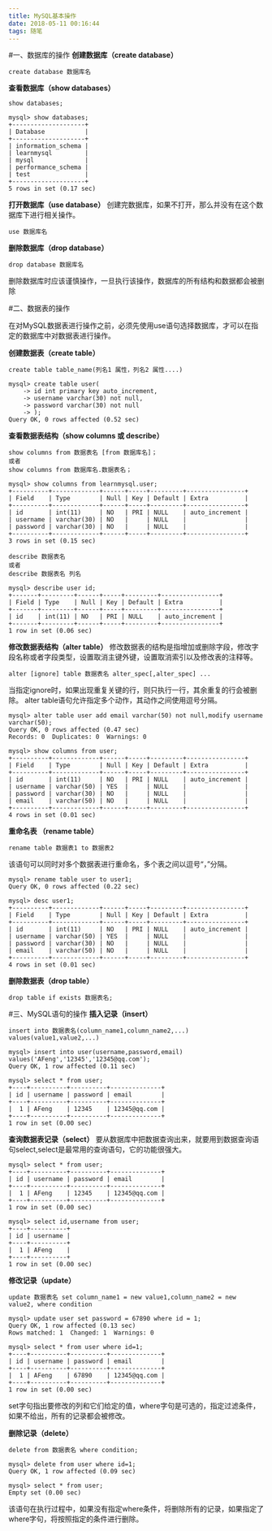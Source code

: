 ```yaml
---
title: MySQL基本操作
date: 2018-05-11 00:16:44
tags: 随笔
---
```


#一、数据库的操作
**创建数据库（create database）**
```
create database 数据库名
```
**查看数据库（show databases）**
```
show databases;
```
```
mysql> show databases;
+--------------------+
| Database           |
+--------------------+
| information_schema |
| learnmysql         |
| mysql              |
| performance_schema |
| test               |
+--------------------+
5 rows in set (0.17 sec)
```
<!-- more -->

**打开数据库（use database）**
创建完数据库，如果不打开，那么并没有在这个数据库下进行相关操作。
```
use 数据库名
```
**删除数据库（drop database）**
```
drop database 数据库名
```
删除数据库时应该谨慎操作，一旦执行该操作，数据库的所有结构和数据都会被删除

#二、数据表的操作

在对MySQL数据表进行操作之前，必须先使用use语句选择数据库，才可以在指定的数据库中对数据表进行操作。

**创建数据表（create table）**
```
create table table_name(列名1 属性，列名2 属性....)
```
```
mysql> create table user(
    -> id int primary key auto_increment,
    -> username varchar(30) not null,
    -> password varchar(30) not null
    -> );
Query OK, 0 rows affected (0.52 sec)
```
**查看数据表结构（show columns 或 describe）**
```
show columns from 数据表名 [from 数据库名]；
或者
show columns from 数据库名.数据表名；
```
```
mysql> show columns from learnmysql.user;
+----------+-------------+------+-----+---------+----------------+
| Field    | Type        | Null | Key | Default | Extra          |
+----------+-------------+------+-----+---------+----------------+
| id       | int(11)     | NO   | PRI | NULL    | auto_increment |
| username | varchar(30) | NO   |     | NULL    |                |
| password | varchar(30) | NO   |     | NULL    |                |
+----------+-------------+------+-----+---------+----------------+
3 rows in set (0.15 sec)
```
```
describe 数据表名
或者
describe 数据表名 列名
```
```
mysql> describe user id;
+-------+---------+------+-----+---------+----------------+
| Field | Type    | Null | Key | Default | Extra          |
+-------+---------+------+-----+---------+----------------+
| id    | int(11) | NO   | PRI | NULL    | auto_increment |
+-------+---------+------+-----+---------+----------------+
1 row in set (0.06 sec)
```
**修改数据表结构（alter table）**
修改数据表的结构是指增加或删除字段，修改字段名称或者字段类型，设置取消主键外键，设置取消索引以及修改表的注释等。
```
alter [ignore] table 数据表名 alter_spec[,alter_spec] ...
```
当指定ignore时，如果出现重复关键的行，则只执行一行，其余重复的行会被删除。
alter table语句允许指定多个动作，其动作之间使用逗号分隔。
```
mysql> alter table user add email varchar(50) not null,modify username varchar(50);
Query OK, 0 rows affected (0.47 sec)
Records: 0  Duplicates: 0  Warnings: 0

mysql> show columns from user;
+----------+-------------+------+-----+---------+----------------+
| Field    | Type        | Null | Key | Default | Extra          |
+----------+-------------+------+-----+---------+----------------+
| id       | int(11)     | NO   | PRI | NULL    | auto_increment |
| username | varchar(50) | YES  |     | NULL    |                |
| password | varchar(30) | NO   |     | NULL    |                |
| email    | varchar(50) | NO   |     | NULL    |                |
+----------+-------------+------+-----+---------+----------------+
4 rows in set (0.01 sec)
```
**重命名表 （rename table）**
```
rename table 数据表1 to 数据表2
```
该语句可以同时对多个数据表进行重命名，多个表之间以逗号“，”分隔。
```
mysql> rename table user to user1;
Query OK, 0 rows affected (0.22 sec)

mysql> desc user1;
+----------+-------------+------+-----+---------+----------------+
| Field    | Type        | Null | Key | Default | Extra          |
+----------+-------------+------+-----+---------+----------------+
| id       | int(11)     | NO   | PRI | NULL    | auto_increment |
| username | varchar(50) | YES  |     | NULL    |                |
| password | varchar(30) | NO   |     | NULL    |                |
| email    | varchar(50) | NO   |     | NULL    |                |
+----------+-------------+------+-----+---------+----------------+
4 rows in set (0.01 sec)
```
**删除数据表（drop table）**
```
drop table if exists 数据表名;
```
#三、MySQL语句的操作
**插入记录（insert）**
```
insert into 数据表名(column_name1,column_name2,...) values(value1,value2,...)
```
```
mysql> insert into user(username,password,email) values('AFeng','12345','12345@qq.com');
Query OK, 1 row affected (0.11 sec)

mysql> select * from user;
+----+----------+----------+--------------+
| id | username | password | email        |
+----+----------+----------+--------------+
|  1 | AFeng    | 12345    | 12345@qq.com |
+----+----------+----------+--------------+
1 row in set (0.00 sec)
```
**查询数据表记录（select）**
要从数据库中把数据查询出来，就要用到数据查询语句select,select是最常用的查询语句，它的功能很强大。
```
mysql> select * from user;
+----+----------+----------+--------------+
| id | username | password | email        |
+----+----------+----------+--------------+
|  1 | AFeng    | 12345    | 12345@qq.com |
+----+----------+----------+--------------+
1 row in set (0.00 sec)

mysql> select id,username from user;
+----+----------+
| id | username |
+----+----------+
|  1 | AFeng    |
+----+----------+
1 row in set (0.00 sec)
```
**修改记录（update）**
```
update 数据表名 set column_name1 = new value1,column_name2 = new value2, where condition
```
```
mysql> update user set password = 67890 where id = 1;
Query OK, 1 row affected (0.13 sec)
Rows matched: 1  Changed: 1  Warnings: 0

mysql> select * from user where id=1;
+----+----------+----------+--------------+
| id | username | password | email        |
+----+----------+----------+--------------+
|  1 | AFeng    | 67890    | 12345@qq.com |
+----+----------+----------+--------------+
1 row in set (0.00 sec)
```
set字句指出要修改的列和它们给定的值，where字句是可选的，指定过滤条件，如果不给出，所有的记录都会被修改。

**删除记录（delete）**
```
delete from 数据表名 where condition;
```
```
mysql> delete from user where id=1;
Query OK, 1 row affected (0.09 sec)

mysql> select * from user;
Empty set (0.00 sec)
```
该语句在执行过程中，如果没有指定where条件，将删除所有的记录，如果指定了where字句，将按照指定的条件进行删除。

